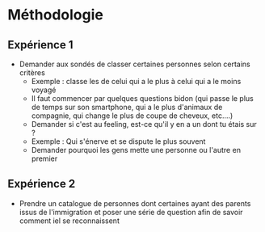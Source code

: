 # Méthodologie

## Expérience 1

- Demander aux sondés de classer certaines personnes selon certains critères
  - Exemple : classe les de celui qui a le plus à celui qui a le moins voyagé
  - Il faut  commencer par quelques questions bidon (qui passe le plus de temps sur son smartphone, qui a le plus d'animaux de compagnie, qui change le plus de coupe de cheveux, etc....)
  - Demander si c'est au feeling, est-ce qu'il y en a un dont tu étais sur ? 
  - Exemple : Qui s'énerve et se dispute le plus souvent 
  - Demander pourquoi les gens mette une personne ou l'autre en premier 



## Expérience 2

- Prendre un catalogue de personnes dont certaines ayant des parents issus de l'immigration et poser une série de question afin de savoir comment iel se reconnaissent 